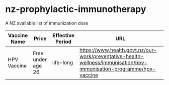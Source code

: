 # nz-prophylactic-immunotherapy
A NZ available list of immunization dose

| Vaccine Name | Price | Effective Period | URL |
| --- | --- | --- | --- |
| HPV Vaccine| Free under age 26 | life-long | https://www.health.govt.nz/our-work/preventative-health-wellness/immunisation/hpv-immunisation-programme/hpv-vaccine|
